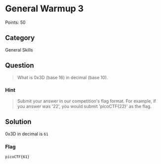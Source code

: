 # General Warmup 3
Points: 50

## Category
General Skills

## Question
>What is 0x3D (base 16) in decimal (base 10).

### Hint
>Submit your answer in our competition's flag format. For example, if you answer was '22', you would submit 'picoCTF{22}' as the flag.

## Solution
0x3D in decimal is `61`

### Flag
`picoCTF{61}`